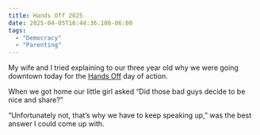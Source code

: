 ```yaml
---
title: Hands Off 2025
date: 2025-04-05T16:44:36.106-06:00
tags:
  - "Democracy"
  - "Parenting"
---
```


My wife and I tried explaining to our three year old why we were going downtown today for the [Hands Off](https://handsoff2025.com/) day of action. 

When we got home our little girl asked “Did those bad guys decide to be nice and share?” 

“Unfortunately not, that’s why we have to keep speaking up,” was the best answer I could come up with.